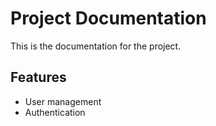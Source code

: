 # Project Documentation

This is the documentation for the project.

## Features
- User management
- Authentication